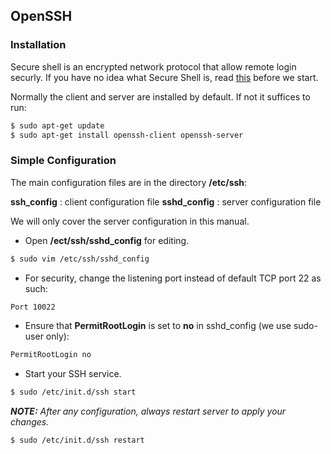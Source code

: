 ## OpenSSH
### Installation

Secure shell is an encrypted network protocol that allow remote login securly. 
If you have no idea what Secure Shell is, read [this][wiki-ssh] before we start.

[wiki-ssh]: https://en.wikipedia.org/wiki/Secure_Shell

Normally the client and server are installed by default. If not it suffices to run:
```bash
$ sudo apt-get update
$ sudo apt-get install openssh-client openssh-server
```

### Simple Configuration

The main configuration files are in the directory **/etc/ssh**:

**ssh_config** : client configuration file
**sshd_config** : server configuration file 

We will only cover the server configuration in this manual.

- Open **/ect/ssh/sshd_config** for editing.
```bash
$ sudo vim /etc/ssh/sshd_config
```

- For security, change the listening port instead of default TCP port 22 as such:
```bash
Port 10022
```

- Ensure that **PermitRootLogin** is set to **no** in sshd_config (we use sudo-user only):
```bash
PermitRootLogin no
```

- Start your SSH service.
```bash
$ sudo /etc/init.d/ssh start
```


_**NOTE:** After any configuration, always restart server to apply your changes._
```bash
$ sudo /etc/init.d/ssh restart
```

